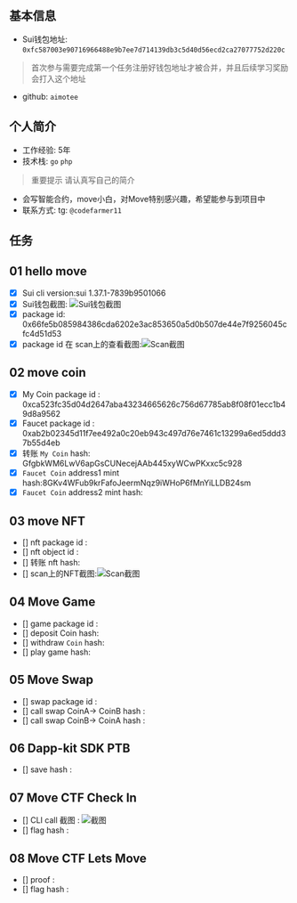 ## 基本信息
- Sui钱包地址: `0xfc587003e90716966488e9b7ee7d714139db3c5d40d56ecd2ca27077752d220c`
> 首次参与需要完成第一个任务注册好钱包地址才被合并，并且后续学习奖励会打入这个地址
- github: `aimotee`

## 个人简介
- 工作经验: 5年
- 技术栈: `go` `php`
> 重要提示 请认真写自己的简介
- 会写智能合约，move小白，对Move特别感兴趣，希望能参与到项目中
- 联系方式: tg: `@codefarmer11` 

## 任务

##   01 hello move  
- [x] Sui cli version:sui 1.37.1-7839b9501066
- [x] Sui钱包截图: ![Sui钱包截图](./images/20241106-033107.png)
- [x] package id: 0x66fe5b085984386cda6202e3ac853650a5d0b507de44e7f9256045cfc4d51d53
- [x] package id 在 scan上的查看截图:![Scan截图](./images/20241106-033537.png)

##   02 move coin
- [x] My Coin package id : 0xca523fc35d04d2647aba43234665626c756d67785ab8f08f01ecc1b49d8a9562
- [x] Faucet package id : 0xab2b02345d11f7ee492a0c20eb943c497d76e7461c13299a6ed5ddd37b55d4eb
- [x] 转账 `My Coin` hash: GfgbkWM6LwV6apGsCUNecejAAb445xyWCwPKxxc5c928
- [x] `Faucet Coin` address1 mint hash:8GKv4WFub9krFafoJeermNqz9iWHoP6fMnYiLLDB24sm
- [x] `Faucet Coin` address2 mint hash:

##   03 move NFT
- [] nft package id :
- [] nft object id : 
- [] 转账 nft  hash:
- [] scan上的NFT截图:![Scan截图](./images/你的图片地址)

##   04 Move Game
- [] game package id :
- [] deposit Coin hash:
- [] withdraw `Coin` hash:
- [] play game hash:

##   05 Move Swap
- [] swap package id :
- [] call swap CoinA-> CoinB  hash :
- [] call swap CoinB-> CoinA  hash :

##   06 Dapp-kit SDK PTB
- [] save hash :

##   07 Move CTF Check In
- [] CLI call 截图 : ![截图](./images/你的图片地址)
- [] flag hash :

##   08 Move CTF Lets Move
- [] proof : 
- [] flag hash :
